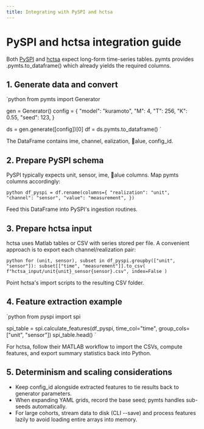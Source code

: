```yaml
---
title: Integrating with PySPI and hctsa
---
```


# PySPI and hctsa integration guide

Both [PySPI](https://github.com/username/pyspi) and [hctsa](https://github.com/benfulcher/hctsa) expect long-form time-series tables. pymts provides .pymts.to_dataframe() which already yields the required columns.

## 1. Generate data and convert

`python
from pymts import Generator

gen = Generator()
config = {
    "model": "kuramoto",
    "M": 4,
    "T": 256,
    "K": 0.55,
    "seed": 123,
}

ds = gen.generate([config])[0]
df = ds.pymts.to_dataframe()
`

The DataFrame contains 	ime, channel, ealization, alue, config_id.

## 2. Prepare PySPI schema

PySPI typically expects unit, sensor, 	ime, alue columns. Map pymts columns accordingly:

`python
df_pyspi = df.rename(columns={
    "realization": "unit",
    "channel": "sensor",
    "value": "measurement",
})
`

Feed this DataFrame into PySPI's ingestion routines.

## 3. Prepare hctsa input

hctsa uses Matlab tables or CSV with series stored per file. A convenient approach is to export each channel/realization pair:

`python
for (unit, sensor), subset in df_pyspi.groupby(["unit", "sensor"]):
    subset[["time", "measurement"]].to_csv(
        f"hctsa_input/unit{unit}_sensor{sensor}.csv", index=False
    )
`

Point hctsa's import scripts to the resulting CSV folder.

## 4. Feature extraction example

`python
from pyspi import spi

spi_table = spi.calculate_features(df_pyspi, time_col="time", group_cols=["unit", "sensor"])
spi_table.head()
`

For hctsa, follow their MATLAB workflow to import the CSVs, compute features, and export summary statistics back into Python.

## 5. Determinism and scaling considerations

- Keep config_id alongside extracted features to tie results back to generator parameters.
- When expanding YAML grids, record the base seed; pymts handles sub-seeds automatically.
- For large cohorts, stream data to disk (CLI --save) and process features lazily to avoid loading entire arrays into memory.
